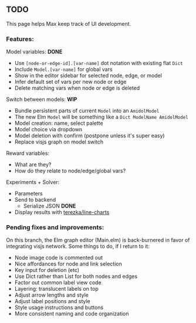 ## TODO

This page helps Max keep track of UI development.

### Features:

Model variables: **DONE**
- Use `[node-or-edge-id].[var-name]` dot notation with existing flat `Dict`
- Include `Model.[var-name]` for global vars
- Show in the editor sidebar for selected node, edge, or model
- Infer default set of vars per new node or edge
- Delete matching vars when node or edge is deleted

Switch between models: **WIP**
- Bundle persistent parts of current `Model` into an `AmidolModel`
- The new Elm `Model` will be something like a `Dict ModelName AmidolModel`
- Model creation: name, select palette
- Model choice via dropdown
- Model deletion with confirm (postpone unless it's super easy)
- Replace visjs graph on model switch

Reward variables:
- What are they?
- How do they relate to node/edge/global vars?

Experiments + Solver:
- Parameters
- Send to backend
    - Serialize JSON **DONE**
- Display results with [terezka/line-charts](https://package.elm-lang.org/packages/terezka/line-charts/latest/)



### Pending fixes and improvements:

On this branch, the Elm graph editor (Main.elm) is back-burnered
in favor of integrating visjs network.
Some things to do, if I return to it: 
- Node image code is commented out
- Nice affordances for node and link selection
- Key input for deletion (etc)
- Use Dict rather than List for both nodes and edges
- Factor out common label view code
- Layering: translucent labels on top
- Adjust arrow lengths and style
- Adjust label positions and style
- Style usage instructions and buttons
- More consistent naming and code organization
